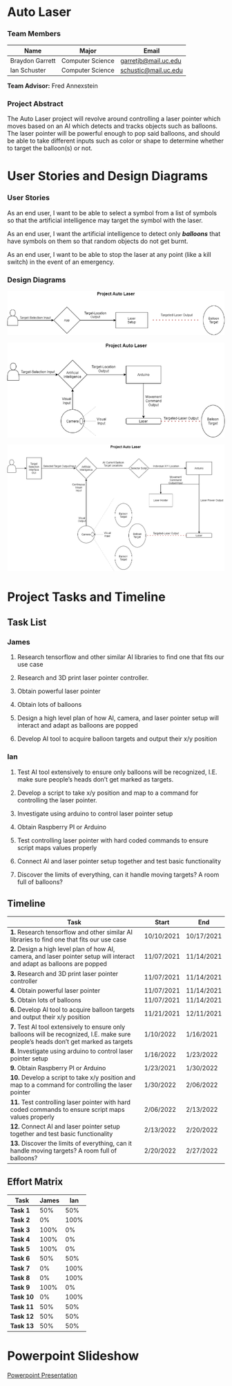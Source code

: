 ﻿
# Auto Laser

### **Team Members**
Name | Major | Email
---- | ----- | -----
Braydon Garrett | Computer Science | garretjb@mail.uc.edu
Ian Schuster | Computer Science |  schustic@mail.uc.edu

**Team Advisor:** Fred Annexstein
### **Project Abstract**

The Auto Laser project will revolve around controlling a laser pointer which moves based on an AI which detects and tracks objects such as balloons. The laser pointer will be powerful enough to pop said balloons, and should be able to take different inputs such as color or shape to determine whether to target the balloon(s) or not.

# User Stories and Design Diagrams

### User Stories

As an end user, I want to be able to select a symbol from a list of symbols so that the artificial intelligence may target the symbol with the laser.

As an end user, I want the artificial intelligence to detect only ***balloons*** that have symbols on them so that random objects do not get burnt.

As an end user, I want to be able to stop the laser at any point (like a kill switch) in the event of an emergency.


### Design Diagrams
![Level 0](/Design_Diagrams/DesignD0.png)

![Level 1](/Design_Diagrams/DesignD1.png)

![Level 2](/Design_Diagrams/DesignD2.png)

# Project Tasks and Timeline
## Task List
### James

1.  Research tensorflow and other similar AI libraries to find one that fits our use case
    
2.  Research and 3D print laser pointer controller.
    
3.  Obtain powerful laser pointer
    
4.  Obtain lots of balloons
    
5.  Design a high level plan of how AI, camera, and laser pointer setup will interact and adapt as balloons are popped
    
6.  Develop AI tool to acquire balloon targets and output their x/y position
    

  

### Ian

1.  Test AI tool extensively to ensure only balloons will be recognized, I.E. make sure people’s heads don’t get marked as targets.
    
2.  Develop a script to take x/y position and map to a command for controlling the laser pointer.
    
3.  Investigate using arduino to control laser pointer setup
    
4.  Obtain Raspberry PI or Arduino
    
5.  Test controlling laser pointer with hard coded commands to ensure script maps values properly
    
6.  Connect AI and laser pointer setup together and test basic functionality

8.  Discover the limits of everything, can it handle moving targets? A room full of balloons?
## Timeline
|Task| Start |End|
|--|--|--|
|**1.** Research tensorflow and other similar AI libraries to find one that fits our use case| 10/10/2021 | 10/17/2021|
|**2.** Design a high level plan of how AI, camera, and laser pointer setup will interact and adapt as balloons are popped|11/07/2021|11/14/2021|
|**3.** Research and 3D print laser pointer controller|11/07/2021|11/14/2021|
|**4.** Obtain powerful laser pointer|11/07/2021|11/14/2021|
|**5.** Obtain lots of balloons|11/07/2021|11/14/2021|
|**6.** Develop AI tool to acquire balloon targets and output their x/y position|11/21/2021|12/11/2021|
|**7.** Test AI tool extensively to ensure only balloons will be recognized, I.E. make sure people’s heads don’t get marked as targets| 1/10/2022 | 1/16/2021|
|**8.** Investigate using arduino to control laser pointer setup|1/16/2022|1/23/2022|
|**9.** Obtain Raspberry PI or Arduino|1/23/2021|1/30/2022|
|**10.** Develop a script to take x/y position and map to a command for controlling the laser pointer|1/30/2022|2/06/2022|
|**11.** Test controlling laser pointer with hard coded commands to ensure script maps values properly|2/06/2022|2/13/2022|
|**12.** Connect AI and laser pointer setup together and test basic functionality|2/13/2022|2/20/2022|
|**13.** Discover the limits of everything, can it handle moving targets? A room full of balloons?|2/20/2022|2/27/2022|


## Effort Matrix

|     Task       |				James			 |			  Ian			   |
|----------------|-------------------------------|-----------------------------|
|**Task 1**|50%|50%|
|**Task 2**|0%|100%|
|**Task 3**|100%|0%|
|**Task 4**|100%|0%|
|**Task 5**|100%|0%|
|**Task 6**|50%|50%|
|**Task 7**|0%|100%|
|**Task 8**|0%|100%|
|**Task 9**|100%|0%|
|**Task 10**|0%|100%|
|**Task 11**|50%|50%|
|**Task 12**|50%|50%|
|**Task 13**|50%|50%|
# Powerpoint Slideshow
[Powerpoint Presentation](Homeworks/TeamAutoLaser.pptx)
